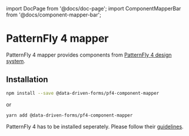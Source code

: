 import DocPage from '@docs/doc-page';
import ComponentMapperBar from '@docs/component-mapper-bar';

<DocPage>

# PatternFly 4 mapper

<ComponentMapperBar prefix="pf4" href="https://www.patternfly.org/v4/" />

PatternFly 4 mapper provides components from [PatternFly 4 design system](https://www.patternfly.org/v4/).

## Installation

```bash
npm install --save @data-driven-forms/pf4-component-mapper
```
or
```bash
yarn add @data-driven-forms/pf4-component-mapper
```

PatternFly 4 has to be installed seperately. Please follow their [guidelines](https://www.patternfly.org/v4/get-started/developers#react).

</DocPage>
